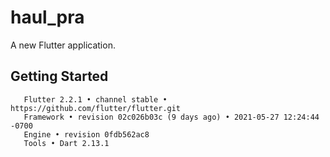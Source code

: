 # haul_pra

A new Flutter application.

## Getting Started

```
   Flutter 2.2.1 • channel stable • https://github.com/flutter/flutter.git
   Framework • revision 02c026b03c (9 days ago) • 2021-05-27 12:24:44 -0700
   Engine • revision 0fdb562ac8
   Tools • Dart 2.13.1
```